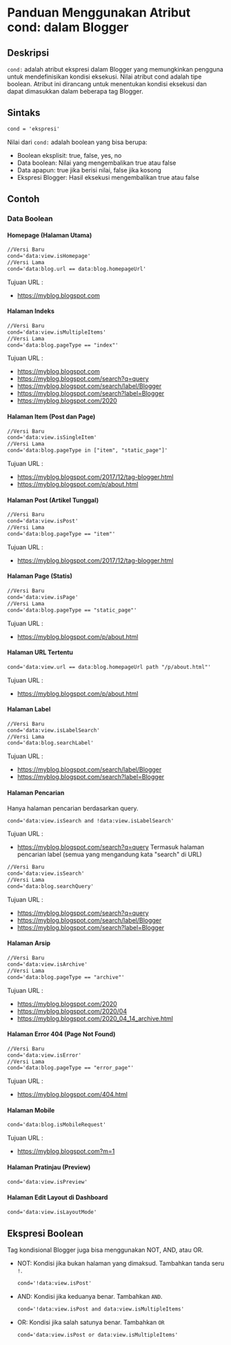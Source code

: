 # Panduan Menggunakan Atribut cond: dalam Blogger
## Deskripsi
`cond:` adalah atribut ekspresi dalam Blogger yang memungkinkan pengguna untuk mendefinisikan kondisi eksekusi. Nilai atribut cond adalah tipe boolean. Atribut ini dirancang untuk menentukan kondisi eksekusi dan dapat dimasukkan dalam beberapa tag Blogger.

## Sintaks
```xml
cond = 'ekspresi'
```
Nilai dari `cond:` adalah boolean yang bisa berupa:
+ Boolean eksplisit: true, false, yes, no
+ Data boolean: Nilai yang mengembalikan true atau false
+ Data apapun: true jika berisi nilai, false jika kosong
+ Ekspresi Blogger: Hasil eksekusi mengembalikan true atau false

## Contoh

### Data Boolean

#### Homepage (Halaman Utama)
```xml
//Versi Baru
cond='data:view.isHomepage'
//Versi Lama
cond='data:blog.url == data:blog.homepageUrl'
```
Tujuan URL : 
+ https://myblog.blogspot.com

#### Halaman Indeks
```xml
//Versi Baru
cond='data:view.isMultipleItems'
//Versi Lama
cond='data:blog.pageType == "index"'
```
Tujuan URL : 
+ https://myblog.blogspot.com
+ https://myblog.blogspot.com/search?q=query
+ https://myblog.blogspot.com/search/label/Blogger
+ https://myblog.blogspot.com/search?label=Blogger
+ https://myblog.blogspot.com/2020

#### Halaman Item (Post dan Page)
```xml
//Versi Baru
cond='data:view.isSingleItem'
//Versi Lama
cond='data:blog.pageType in ["item", "static_page"]'
```
Tujuan URL :
+ https://myblog.blogspot.com/2017/12/tag-blogger.html
+ https://myblog.blogspot.com/p/about.html

#### Halaman Post (Artikel Tunggal)
```xml
//Versi Baru
cond='data:view.isPost'
//Versi Lama
cond='data:blog.pageType == "item"'
```
Tujuan URL :
+ https://myblog.blogspot.com/2017/12/tag-blogger.html

#### Halaman Page (Statis)
```xml
//Versi Baru
cond='data:view.isPage'
//Versi Lama
cond='data:blog.pageType == "static_page"'
```
Tujuan URL :
+ https://myblog.blogspot.com/p/about.html

#### Halaman URL Tertentu
```xml
cond='data:view.url == data:blog.homepageUrl path "/p/about.html"'
```
Tujuan URL :
+ https://myblog.blogspot.com/p/about.html

#### Halaman Label
```xml
//Versi Baru
cond='data:view.isLabelSearch'
//Versi Lama
cond='data:blog.searchLabel'
```
Tujuan URL :
+ https://myblog.blogspot.com/search/label/Blogger
+ https://myblog.blogspot.com/search?label=Blogger

#### Halaman Pencarian
Hanya halaman pencarian berdasarkan query.
```xml
cond='data:view.isSearch and !data:view.isLabelSearch'
```
Tujuan URL :
+ https://myblog.blogspot.com/search?q=query
Termasuk halaman pencarian label (semua yang mengandung kata "search" di URL)
```xml
//Versi Baru
cond='data:view.isSearch'
//Versi Lama
cond='data:blog.searchQuery'
```
Tujuan URL :
+ https://myblog.blogspot.com/search?q=query
+ https://myblog.blogspot.com/search/label/Blogger
+ https://myblog.blogspot.com/search?label=Blogger

#### Halaman Arsip
```xml
//Versi Baru
cond='data:view.isArchive'
//Versi Lama
cond='data:blog.pageType == "archive"'
```
Tujuan URL :
+ https://myblog.blogspot.com/2020
+ https://myblog.blogspot.com/2020/04
+ https://myblog.blogspot.com/2020_04_14_archive.html

#### Halaman Error 404 (Page Not Found)
```xml
//Versi Baru
cond='data:view.isError'
//Versi Lama
cond='data:blog.pageType == "error_page"'
```
Tujuan URL :
+ https://myblog.blogspot.com/404.html

#### Halaman Mobile
```xml
cond='data:blog.isMobileRequest'
```
Tujuan URL :
+ https://myblog.blogspot.com?m=1

#### Halaman Pratinjau (Preview)
```xml
cond='data:view.isPreview'
```

#### Halaman Edit Layout di Dashboard
```xml
cond='data:view.isLayoutMode'
```

## Ekspresi Boolean
Tag kondisional Blogger juga bisa menggunakan NOT, AND, atau OR.

+ NOT:
  Kondisi jika bukan halaman yang dimaksud. Tambahkan tanda seru `!`.
  
  ```xml
  cond='!data:view.isPost'
  ```
+ AND:
  Kondisi jika keduanya benar. Tambahkan `AND`.
  
  ```xml
  cond='!data:view.isPost and data:view.isMultipleItems'
  ```
+ OR:
  Kondisi jika salah satunya benar. Tambahkan `OR`
  
  ```xml
  cond='data:view.isPost or data:view.isMultipleItems'
  ```
